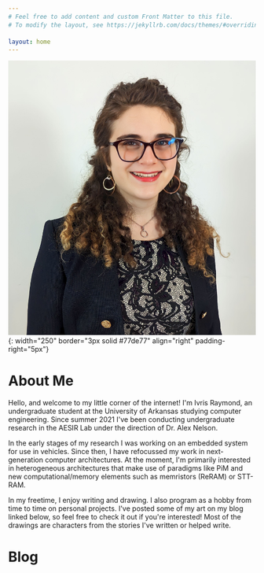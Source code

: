 ```yaml
---
# Feel free to add content and custom Front Matter to this file.
# To modify the layout, see https://jekyllrb.com/docs/themes/#overriding-theme-defaults

layout: home
---
```


![Headshot of me!](/images/prof_headshot.jpg){: width="250" border="3px solid #77de77" align="right" padding-right="5px"}

# About Me
Hello, and welcome to my little corner of the internet! I'm Ivris Raymond, 
an undergraduate student at the University of Arkansas studying computer engineering.
Since summer 2021 I've been conducting undergraduate research in the AESIR Lab under
the direction of Dr. Alex Nelson.  
  
In the early stages of my research I was working on an embedded system for use in 
vehicles. Since then, I have refocussed my work in next-generation computer architectures. At the moment, I'm primarily interested in heterogeneous architectures that make use of paradigms like PiM and new computational/memory elements such as memristors (ReRAM) or STT-RAM.  

In my freetime, I enjoy writing and drawing. I also program as a hobby from time to time on personal projects. I've posted some of my art on my blog linked below, so feel free to check it out if you're interested! Most of the drawings are characters from the stories I've written or helped write.  

# Blog